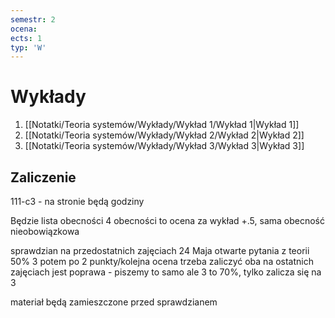 ```yaml
---
semestr: 2
ocena: 
ects: 1
typ: 'W'
---
```


# Wykłady
1. [[Notatki/Teoria systemów/Wykłady/Wykład 1/Wykład 1|Wykład 1]]
2. [[Notatki/Teoria systemów/Wykłady/Wykład 2/Wykład 2|Wykład 2]]
3. [[Notatki/Teoria systemów/Wykłady/Wykład 3/Wykład 3|Wykład 3]]

## Zaliczenie
111-c3 - na stronie będą godziny

Będzie lista obecności
4 obecności to ocena za wykład +.5, sama obecność nieobowiązkowa

sprawdzian na przedostatnich zajęciach 24 Maja
otwarte pytania z teorii 50% 3 potem po 2 punkty/kolejna ocena
trzeba zaliczyć oba
na ostatnich zajęciach jest poprawa - piszemy to samo ale 3 to 70%, tylko zalicza się na 3

materiał będą zamieszczone przed sprawdzianem

